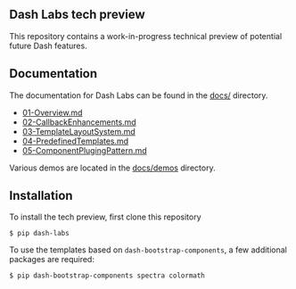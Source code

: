 ## Dash Labs tech preview
This repository contains a work-in-progress technical preview of potential future Dash features.

## Documentation
The documentation for Dash Labs can be found in the [docs/](./docs/) directory.
  - [01-Overview.md](https://github.com/plotly/dash-labs/blob/main/docs/01-Overview.md)
  - [02-CallbackEnhancements.md](https://github.com/plotly/dash-labs/blob/main/docs/02-CallbackEnhancements.md)
  - [03-TemplateLayoutSystem.md](https://github.com/plotly/dash-labs/blob/main/docs/03-TemplateLayoutSystem.md)
  - [04-PredefinedTemplates.md](https://github.com/plotly/dash-labs/blob/main/docs/04-PredefinedTemplates.md)
  - [05-ComponentPlugingPattern.md](https://github.com/plotly/dash-labs/blob/main/docs/05-ComponentPlugingPattern.md)

Various demos are located in the [docs/demos](./docs/demos) directory.

## Installation
To install the tech preview, first clone this repository

```
$ pip dash-labs
```

To use the templates based on `dash-bootstrap-components`, a few additional packages are required:

```
$ pip dash-bootstrap-components spectra colormath 
```
